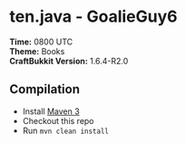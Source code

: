ten.java - GoalieGuy6
=====================

**Time:** 0800 UTC<br>
**Theme:** Books<br>
**CraftBukkit Version:** 1.6.4-R2.0

Compilation
-----------
* Install [Maven 3](http://maven.apache.org/download.cgi)
* Checkout this repo
* Run `mvn clean install`